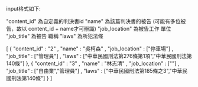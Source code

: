 input格式如下:

"content_id" 為自定義的判決書id
"name" 為該篇判決書的被告 (可能有多位被告，故以 content_id + name才可辦識)
"job_location" 為被告工作 單位
"job_title" 為被告 職稱
"laws" 為所犯法條

[
	{
		"content_id" : "2" ,
		"name" : "吳柯森" ,
		"job_location" : ["停車場"] ,
		"job_title" : ["管理員"] ,
		"laws" : ["中華民國刑法第276條第1項","中華民國刑法第140條"]
    },
	{
		"content_id" : "3" ,
		"name" : "林志清" ,
		"job_location" : [""] ,
		"job_title" : ["自由業","管理員"] ,
		"laws" : ["中華民國刑法第185條之3","中華民國刑法第140條"]
	}
]